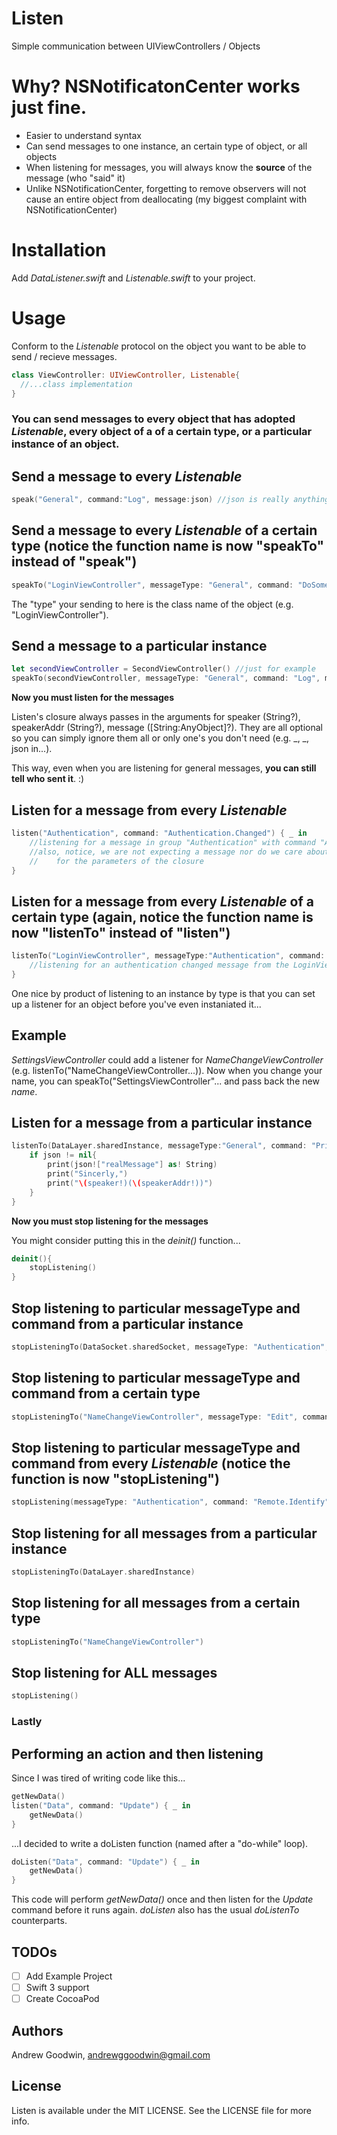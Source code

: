 # Listen
Simple communication between UIViewControllers / Objects

# Why? NSNotificatonCenter works just fine.
- Easier to understand syntax
- Can send messages to one instance, an certain type of object, or all objects
- When listening for messages, you will always know the **source** of the message (who "said" it)
- Unlike NSNotificationCenter, forgetting to remove observers will not cause an entire object from deallocating (my biggest complaint with NSNotificationCenter)

# Installation
Add *DataListener.swift* and *Listenable.swift* to your project.

# Usage
Conform to the *Listenable* protocol on the object you want to be able to send / recieve messages.
```swift
class ViewController: UIViewController, Listenable{
  //...class implementation
}
```

### You can send messages to every object that has adopted *Listenable*, every object of a of a certain type, or a particular instance of an object.

## Send a message to every *Listenable*
```swift
speak("General", command:"Log", message:json) //json is really anything of type [String:AnyObject]? <--optional
```

## Send a message to every *Listenable* of a certain type (notice the function name is now "speakTo" instead of "speak")
```swift
speakTo("LoginViewController", messageType: "General", command: "DoSomething", message: nil)
```
The "type" your sending to here is the class name of the object (e.g. "LoginViewController").

## Send a message to a particular instance
```swift
let secondViewController = SecondViewController() //just for example
speakTo(secondViewController, messageType: "General", command: "Log", message: ["data":"print this out"])
```

**Now you must listen for the messages**

Listen's closure always passes in the arguments for speaker (String?), speakerAddr (String?), message ([String:AnyObject]?).
They are all optional so you can simply ignore them all or only one's you don't need (e.g. _, _, json in...).

This way, even when you are listening for general messages, **you can still tell who sent it**. :)

## Listen for a message from every *Listenable*
```swift
listen("Authentication", command: "Authentication.Changed") { _ in
    //listening for a message in group "Authentication" with command "Authentication.Changed"
    //also, notice, we are not expecting a message nor do we care about the speaker so we can simply write "_"
    //    for the parameters of the closure
}
```

## Listen for a message from every *Listenable* of a certain type (again, notice the function name is now "listenTo" instead of "listen")
```swift
listenTo("LoginViewController", messageType:"Authentication", command: "Authentication.Changed") { _ in
    //listening for an authentication changed message from the LoginViewController
}
```
One nice by product of listening to an instance by type is that you can set up a listener for an object before you've even instaniated it...

## Example
*SettingsViewController* could add a listener for *NameChangeViewController* (e.g. listenTo("NameChangeViewController...)).  Now when you change your name, you can speakTo("SettingsViewController"... and pass back the new *name*.

## Listen for a message from a particular instance
```swift
listenTo(DataLayer.sharedInstance, messageType:"General", command: "Print"){ (speaker, speakerAddr, json) in
    if json != nil{
        print(json!["realMessage"] as! String)
        print("Sincerly,")
        print("\(speaker!)(\(speakerAddr!))")
    }
}
```
**Now you must stop listening for the messages**

You might consider putting this in the *deinit()* function...
```swift
deinit(){
	stopListening()
}
```

## Stop listening to particular messageType and command from a particular instance
```swift
stopListeningTo(DataSocket.sharedSocket, messageType: "Authentication", command: "Authentication.Changed")
```

## Stop listening to particular messageType and command from a certain type
```swift
stopListeningTo("NameChangeViewController", messageType: "Edit", command: "Name.Changed")
```

## Stop listening to particular messageType and command from every *Listenable* (notice the function is now "stopListening")
```swift
stopListening(messageType: "Authentication", command: "Remote.Identify")
```

## Stop listening for all messages from a particular instance
```swift
stopListeningTo(DataLayer.sharedInstance)
```

## Stop listening for all messages from a certain type
```swift
stopListeningTo("NameChangeViewController")
```

## Stop listening for ALL messages
```swift
stopListening()
```

### Lastly
## Performing an action and then listening
Since I was tired of writing code like this...
```swift
getNewData()
listen("Data", command: "Update") { _ in
    getNewData()
}
```
...I decided to write a doListen function (named after a "do-while" loop).
```swift
doListen("Data", command: "Update") { _ in
    getNewData()
}
```
This code will perform *getNewData()* once and then listen for the *Update* command before it runs again. *doListen* also has the usual *doListenTo* counterparts.

## TODOs
- [ ] Add Example Project
- [ ] Swift 3 support
- [ ] Create CocoaPod

## Authors

Andrew Goodwin, andrewggoodwin@gmail.com

## License

Listen is available under the MIT LICENSE. See the LICENSE file for more info.
